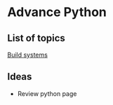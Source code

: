 # Advance Python
## List of topics
[Build systems](build_systems/build_systems.md)
    
## Ideas
   * Review python page
